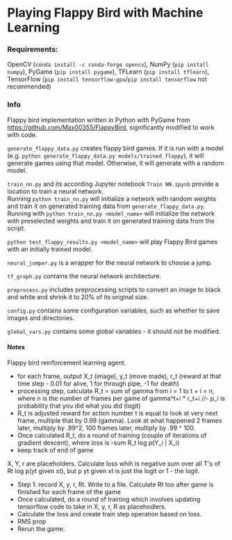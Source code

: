 # Playing Flappy Bird with Machine Learning

### Requirements:

OpenCV (`conda install -c conda-forge opencv`), NumPy (`pip install numpy`), PyGame (`pip install pygame`), TFLearn (`pip install tflearn`), TensorFlow (`pip install tensorflow-gpu`/`pip install tensorflow` not recommended)

### Info

Flappy bird implementation written in Python with PyGame from https://github.com/Max00355/FlappyBird, significantly modified to work with code.

`generate_flappy_data.py` creates flappy bird games. If it is run with a model (e.g. `python generate_flappy_data.py models/trained_flappy`), it will generate games using that model. Otherwise, it will generate with a random model.

`train_nn.py` and its according Jupyter notebook `Train NN.ipynb` provide a location to train a neural network.  
Running `python train_nn.py` will initialize a network with random weights and train it on generated training data from `generate_flappy_data.py`. Running with `python train_nn.py <model_name>` will initialize the network with preselected weights and train it on generated training data from the script.

`python test_flappy_results.py <model_name>` will play Flappy Bird games with an initially trained model.

`neural_jumper.py` is a wrapper for the neural network to choose a jump.

`tf_graph.py` contains the neural network architecture.

`preprocess.py` includes preprocessing scripts to convert an image to black and white and shrink it to 20% of its original size.

`config.py` contains some configuration variables, such as whether to save images and directories.

`global_vars.py` contains some global variables - it should not be modified.


#### Notes
Flappy bird reinforcement learning agent.

- for each frame, output X_t (image), y_t (move made), r_t (reward at that time step - 0.01 for alive, 1 for through pipe, -1 for death)
- processing step, calculate R_t = sum of gamma from i = 1 to t + i = n, where n is the number of frames per game of gamma^t+i * r_t+i
//- p_i is probability that you did what you did (logit)
- R_t is adjusted reward for action number t is equal to look at very next frame, multiple that by 0.99 (gamma). Look at what happened 2 frames later, multiply by .99^2, 100 frames later, multiply by .99 ^ 100.
- Once calculated R_t, do a round of training (couple of iterations of gradient descent), where loss is -sum R_t log p(Y_i | X_i)
- keep track of end of game

X, Y, r are placeholders. Calculate loss whih is negative sum over all T's of Rt log p(yt given xt), but p yt given xt is just the logit or 1 - the logit.
- Step 1: record X, y, r, Rt. Write to a file. Calculate Rt too after game is finished for each frame of the game
- Once calculated, do a round of training which involves updating tensorflow code to take in X, y, r, R as placehodlers. 
- Calculate the loss and create train step operation based on loss. 
- RMS prop
- Rerun the game.